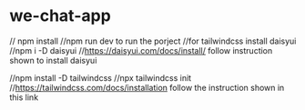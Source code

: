 # we-chat-app
// npm install
//npm run dev to run the porject
//for tailwindcss install daisyui 
//npm i -D daisyui
//https://daisyui.com/docs/install/
follow instruction shown to install daisyui

//npm install -D tailwindcss
//npx tailwindcss init
//https://tailwindcss.com/docs/installation
follow the instruction shown in this link
